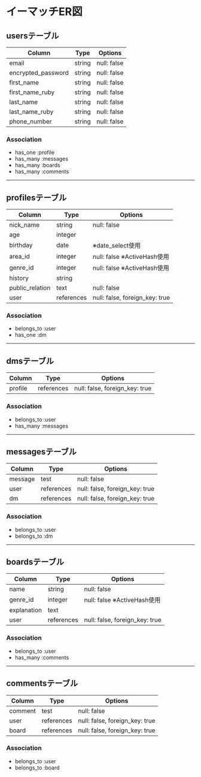 # イーマッチER図

## usersテーブル

|Column|Type|Options|
|------|----|-------|
|email|string|null: false|
|encrypted_password|string|null: false|
|first_name|string|null: false|
|first_name_ruby|string|null: false|
|last_name|string|null: false|
|last_name_ruby|string|null: false|
|phone_number|string|null: false|

### Association
- has_one :profile
- has_many :messages
- has_many :boards
- has_many :comments



--- 
## profilesテーブル

|Column|Type|Options|
|------|----|-------|
|nick_name|string|null: false|
|age|integer|       |
|birthday|date| ※date_select使用|
|area_id|integer|null: false ※ActiveHash使用|
|genre_id|integer|null: false ※ActiveHash使用|
|history|string|    |
|public_relation|text|null: false|
|user|references|null: false, foreign_key: true|

### Association
- belongs_to :user
- has_one :dm



---
## dmsテーブル

|Column|Type|Options|
|------|----|-------|
|profile|references|null: false, foreign_key: true|

### Association
- belongs_to :user
- has_many :messages



---
## messagesテーブル

|Column|Type|Options|
|------|----|-------|
|message|test|null: false|
|user|references|null: false, foreign_key: true|
|dm|references|null: false, foreign_key: true|

### Association
* belongs_to :user
* belongs_to :dm



---
## boardsテーブル

|Column|Type|Options|
|------|----|-------|
|name|string|null: false|
|genre_id|integer|null: false ※ActiveHash使用|
|explanation|text|  |
|user|references|null: false, foreign_key: true|

### Association
- belongs_to :user
- has_many :comments



---
## commentsテーブル

|Column|Type|Options|
|------|----|-------|
|comment|test|null: false|
|user|references|null: false, foreign_key: true|
|board|references|null: false, foreign_key: true|

### Association
* belongs_to :user
* belongs_to :board

